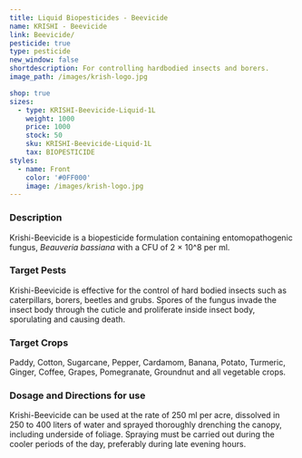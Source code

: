 ```yaml
---
title: Liquid Biopesticides - Beevicide
name: KRISHI - Beevicide
link: Beevicide/
pesticide: true
type: pesticide
new_window: false
shortdescription: For controlling hardbodied insects and borers.
image_path: /images/krish-logo.jpg

shop: true
sizes:
  - type: KRISHI-Beevicide-Liquid-1L
    weight: 1000
    price: 1000
    stock: 50
    sku: KRISHI-Beevicide-Liquid-1L
    tax: BIOPESTICIDE
styles:
  - name: Front
    color: '#0FF000'
    image: /images/krish-logo.jpg
---
```

### Description
Krishi-Beevicide is a biopesticide formulation containing entomopathogenic fungus, *Beauveria bassiana* with a CFU of 2 × 10^8 per ml.

### Target Pests
 Krishi-Beevicide is effective for the control of hard bodied insects such as  caterpillars, borers, beetles and grubs. Spores of the fungus invade the insect body through the cuticle and proliferate inside insect body, sporulating and causing death.

### Target Crops
Paddy, Cotton, Sugarcane, Pepper, Cardamom, Banana, Potato, Turmeric,
Ginger, Coffee, Grapes, Pomegranate, Groundnut and all vegetable crops.

### Dosage and Directions for use
Krishi-Beevicide can be used at the rate of 250 ml per acre, dissolved in 250 to 400 liters of water and sprayed thoroughly drenching the canopy, including underside of foliage. Spraying must be carried out during the cooler periods of the day, preferably during late evening hours.

